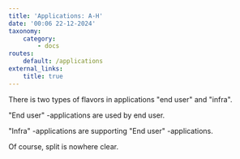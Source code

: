 ```yaml
---
title: 'Applications: A-H'
date: '00:06 22-12-2024'
taxonomy:
    category:
        - docs
routes:
    default: /applications
external_links:
    title: true
---
```


There is two types of flavors in applications "end user" and "infra".

"End user" -applications are used by end user.

"Infra" -applications are supporting "End user" -applications.

Of course, split is nowhere clear.